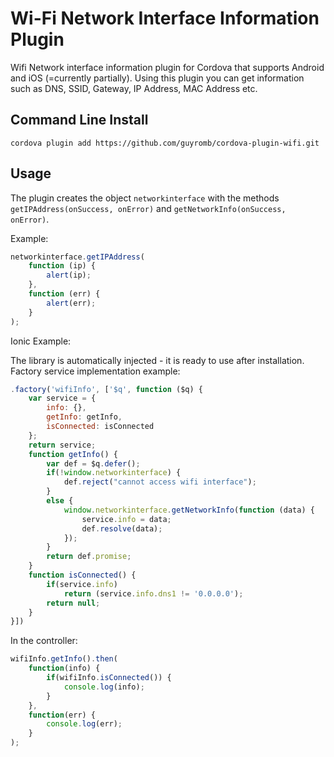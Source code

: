 Wi-Fi Network Interface Information Plugin
=================

Wifi Network interface information plugin for Cordova that supports Android and iOS (=currently partially).
Using this plugin you can get information such as DNS, SSID, Gateway, IP Address, MAC Address etc.

## Command Line Install

    cordova plugin add https://github.com/guyromb/cordova-plugin-wifi.git

## Usage

The plugin creates the object `networkinterface` with the methods `getIPAddress(onSuccess, onError)` and `getNetworkInfo(onSuccess, onError)`.

Example:
```javascript
networkinterface.getIPAddress(
	function (ip) {
		alert(ip); 
	},
	function (err) {
		alert(err); 
	}
);
```

Ionic Example:

The library is automatically injected - it is ready to use after installation.
Factory service implementation example:
```javascript
.factory('wifiInfo', ['$q', function ($q) {
	var service = {
		info: {},
		getInfo: getInfo,
		isConnected: isConnected
	};
	return service;
	function getInfo() {
		var def = $q.defer();
		if(!window.networkinterface) {
			def.reject("cannot access wifi interface");
		}
		else {
			window.networkinterface.getNetworkInfo(function (data) {
				service.info = data;
				def.resolve(data);
			});
		}
		return def.promise;
	}
	function isConnected() {
		if(service.info)
			return (service.info.dns1 != '0.0.0.0');
		return null;
	}
}])
```
In the controller:
```javascript
wifiInfo.getInfo().then(
	function(info) {
		if(wifiInfo.isConnected()) {
			console.log(info);
		}
	},
	function(err) {
		console.log(err);
	}
);
```
